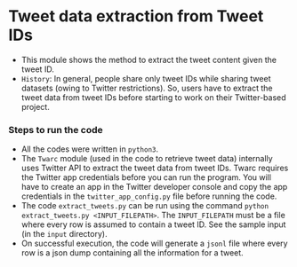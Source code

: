 # Tweet data extraction from Tweet IDs
* This module shows the method to extract the tweet content given the tweet ID.
* `History`: In general, people share only tweet IDs while sharing tweet datasets (owing to Twitter restrictions). So, users have to extract the tweet data from tweet IDs before starting to work on their Twitter-based project.

### Steps to run the code
* All the codes were written in `python3`.
* The `Twarc` module (used in the code to retrieve tweet data) internally uses Twitter API to extract the tweet data from tweet IDs. Twarc requires the Twitter app credentials before you can run the program. You will have to create an app in the Twitter developer console and copy the app credentials in the `twitter_app_config.py` file before running the code. 
* The code `extract_tweets.py` can be run using the command `python extract_tweets.py <INPUT_FILEPATH>`. The `INPUT_FILEPATH` must be a file where every row is assumed to contain a tweet ID. See the sample input (in the `input` directory).
* On successful execution, the code will generate a `jsonl` file where every row is a json dump containing all the information for a tweet.